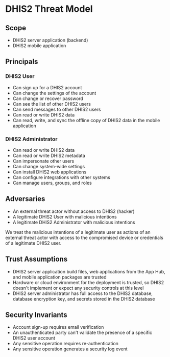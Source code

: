 # DHIS2 Threat Model

## Scope

- DHIS2 server application (backend)
- DHIS2 mobile application

## Principals

### DHIS2 User

- Can sign up for a DHIS2 account
- Can change the settings of the account
- Can change or recover password
- Can see the list of other DHIS2 users
- Can send messages to other DHIS2 users
- Can read or write DHIS2 data
- Can read, write, and sync the offline copy of DHIS2 data in the mobile application

### DHIS2 Administrator

- Can read or write DHIS2 data
- Can read or write DHIS2 metadata
- Can impersonate other users
- Can change system-wide settings
- Can install DHIS2 web applications
- Can configure integrations with other systems
- Can manage users, groups, and roles

## Adversaries

- An external threat actor without access to DHIS2 (hacker)
- A legitimate DHIS2 User with malicious intentions
- A legitimate DHIS2 Administrator with malicious intentions

We treat the malicious intentions of a legitimate user as actions of an external threat actor with access to the compromised device or credentials of a legitimate DHIS2 user.

## Trust Assumptions

- DHIS2 server application build files, web applications from the App Hub, and mobile application packages are trusted
- Hardware or cloud environment for the deployment is trusted, so DHIS2 doesn't implement or expect any security controls at this level
- DHIS2 server administrator has full access to the DHIS2 database, database encryption key, and secrets stored in the DHIS2 database

## Security Invariants

- Account sign-up requires email verification
- An unauthenticated party can't validate the presence of a specific DHIS2 user account
- Any sensitive operation requires re-authentication
- Any sensitive operation generates a security log event
